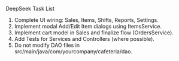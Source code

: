 DeepSeek Task List
1. Complete UI wiring: Sales, Items, Shifts, Reports, Settings.
2. Implement modal Add/Edit Item dialogs using ItemsService.
3. Implement cart model in Sales and finalize flow (OrdersService).
4. Add Tests for Services and Controllers (where possible).
5. Do not modify DAO files in src/main/java/com/yourcompany/cafeteria/dao.
